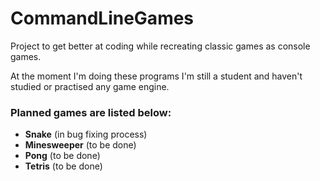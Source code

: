 # CommandLineGames
Project to get better at coding while recreating classic games as console games.

At the moment I'm doing these programs I'm still a student and haven't studied or practised any game engine.

### Planned games are listed below:
  - **Snake** (in bug fixing process)
  - **Minesweeper** (to be done)
  - **Pong** (to be done)
  - **Tetris** (to be done)
